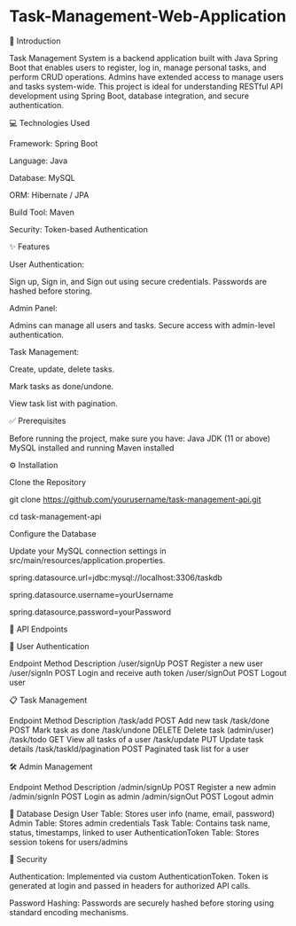 # Task-Management-Web-Application

📌 Introduction

Task Management System is a backend application built with Java Spring Boot that enables users to register, log in, manage personal tasks, and perform CRUD operations. Admins have extended access to manage users and tasks system-wide.
This project is ideal for understanding RESTful API development using Spring Boot, database integration, and secure authentication.

💻 Technologies Used

Framework: Spring Boot

Language: Java

Database: MySQL

ORM: Hibernate / JPA

Build Tool: Maven

Security: Token-based Authentication

✨ Features

User Authentication:

Sign up, Sign in, and Sign out using secure credentials.
Passwords are hashed before storing.

Admin Panel:

Admins can manage all users and tasks.
Secure access with admin-level authentication.

Task Management:

Create, update, delete tasks.

Mark tasks as done/undone.

View task list with pagination.

✅ Prerequisites

Before running the project, make sure you have:
Java JDK (11 or above)
MySQL installed and running
Maven installed

⚙️ Installation

Clone the Repository

git clone https://github.com/yourusername/task-management-api.git

cd task-management-api

Configure the Database

Update your MySQL connection settings in src/main/resources/application.properties.

spring.datasource.url=jdbc:mysql://localhost:3306/taskdb

spring.datasource.username=yourUsername

spring.datasource.password=yourPassword

📡 API Endpoints

🔐 User Authentication

Endpoint	Method	Description
/user/signUp	POST	Register a new user
/user/signIn	POST	Login and receive auth token
/user/signOut	POST	Logout user

📋 Task Management

Endpoint	Method	Description
/task/add	POST	Add new task
/task/done	POST	Mark task as done
/task/undone	DELETE	Delete task (admin/user)
/task/todo	GET	View all tasks of a user
/task/update	PUT	Update task details
/task/taskId/pagination	POST	Paginated task list for a user

🛠️ Admin Management

Endpoint	Method	Description
/admin/signUp	POST	Register a new admin
/admin/signIn	POST	Login as admin
/admin/signOut	POST	Logout admin

🧩 Database Design
User Table: Stores user info (name, email, password)
Admin Table: Stores admin credentials
Task Table: Contains task name, status, timestamps, linked to user
AuthenticationToken Table: Stores session tokens for users/admins

🔐 Security

Authentication: 
Implemented via custom AuthenticationToken. Token is generated at login and passed in headers for authorized API calls.

Password Hashing: 
Passwords are securely hashed before storing using standard encoding mechanisms.




